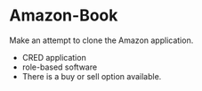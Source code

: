 # Amazon-Book
Make an attempt to clone the Amazon application.
- CRED application
- role-based software
- There is a buy or sell option available. 
